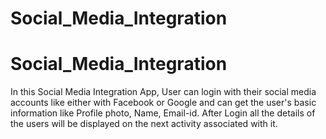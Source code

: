# Social_Media_Integration

# Social_Media_Integration

In this Social Media Integration App, User can login with their social media accounts like  either with Facebook or Google and can get the user's basic information like Profile photo, Name, Email-id. After Login all the details of the users will be displayed on the next activity associated with it.

